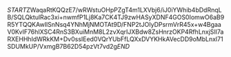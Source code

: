 $START$ZWaqaRtKQQzE7/wRWstuOHpPZgT4m1LXVbj6/iJ0iYWhib4bDdRnqLB/SQLQktulRac3xi+nwmfP1Lj8Ka7CK4TJ9zwHASyXDNF4GOS0IomwO6aB9R5YTQQKAwIlSnNsq4YNhMjNMOTAt9D/FNP2tJOIyDPsrmVrR45x+w4BgaaV0KvIF76hIXSC4RnS3BXuiMnM8L2zvXqrIJXBdw8ZsHnrzOKP4RfhLnxjSIl7aRXEHHhIdWRkKM+Dv0ssIEed0VQrYUbFfLQXxDVYKHkAVecDD9oMbLnxl71SDUMkUP/VxmgB7B62D54pzVt7vd2g$END$